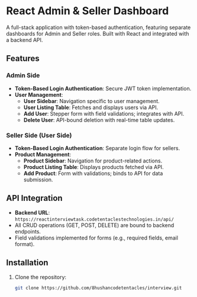 # React Admin & Seller Dashboard

A full-stack application with token-based authentication, featuring separate dashboards for Admin and Seller roles. Built with React and integrated with a backend API.

## Features

### Admin Side
- **Token-Based Login Authentication**: Secure JWT token implementation.
- **User Management**:
  - **User Sidebar**: Navigation specific to user management.
  - **User Listing Table**: Fetches and displays users via API.
  - **Add User**: Stepper form with field validations; integrates with API.
  - **Delete User**: API-bound deletion with real-time table updates.

### Seller Side (User Side)
- **Token-Based Login Authentication**: Separate login flow for sellers.
- **Product Management**:
  - **Product Sidebar**: Navigation for product-related actions.
  - **Product Listing Table**: Displays products fetched via API.
  - **Add Product**: Form with validations; binds to API for data submission.

## API Integration
- **Backend URL**: `https://reactinterviewtask.codetentaclestechnologies.in/api/`
- All CRUD operations (GET, POST, DELETE) are bound to backend endpoints.
- Field validations implemented for forms (e.g., required fields, email format).

## Installation
1. Clone the repository:
   ```bash
   git clone https://github.com/8hushancodetentacles/interview.git